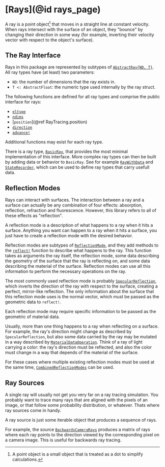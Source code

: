 # [Rays](@id rays_page)

A ray is a point object[^1] that moves in a straight line at constant velocity.
When rays intersect with the surface of an object, they "bounce" by changing their
direction in some way (for example, inverting their velocity vector with respect to
the object's surface).

[^1]: A point object is a small object that is treated as a dot to simplify calculations.

## The Ray Interface

Rays in this package are represented by subtypes of [`AbstractRay{ND, T}`](@ref).
All ray types have (at least) two parameters:

- `ND`: the number of dimensions that the ray exists in.
- `T <: AbstractFloat`: the numeric type used internally by the ray struct.

The following functions are defined for all ray types and comprise the public interface for rays:
- [`eltype`](@ref)
- [`ndims`](@ref)
- [`position`](@ref RayTracing.position)
- [`direction`](@ref)
- [`advance!`](@ref)

Additional functions may exist for each ray type.

There is a ray type, [`BasicRay`](@ref), that provides the most minimal implementation of this
interface. More complex ray types can then be built by adding data or behavior to `BasicRay`.
See for example [`RayWithData`](@ref) and [`StateRecorder`](@ref), which can be used to define
ray types that carry usefull data.

## Reflection Modes

Rays can interact with surfaces. The interaction between a ray and a surface can actually be
any combination of four effects: absorption, reflection, refraction and fluorescence. However,
this library refers to all of these effects as "reflection".

A reflection mode is a description of what happens to a ray when it hits a surface. Anything
you want can happen to a ray when it hits a surface, you just have to create a reflection mode
with the desired behavior.

Reflection modes are subtypes of [`ReflectionMode`](@ref), and they add methods to the
[`reflect!`](@ref) function to describe what happens to the ray. This function takes as arguments
the ray itself, the reflection mode, some data describing the geometry of the surface that the ray
is reflecting on, and some data describing the material of the surface. Reflection modes can use
all this information to perform the necessary operations on the ray.

The most commonly used reflection mode is probably [`SpecularReflection`](@ref), which inverts
the direction of the ray with respect to the surface, creating a perfect, mirror-like reflection.
The only information about the surface that this reflection mode uses is the normal vector, which
must be passed as the geometric data to `reflect!`.

Each reflection mode may require specific information to be passed as the geometric of material data.

Usually, more than one thing happens to a ray when reflecting on a surface. For example, the ray's
direction might change as described by `SpecularReflection`, but also some data carried by the ray may
be mutated in a way described by [`MaterialDataOperation`](@ref). Think of a ray of light carrying a
color: the ray's direction must be reflected, and also the color must change in a way that depends
of the material of the surface.

For these cases where multiple existing reflection modes must be used at the same time,
[`CombinedReflectionModes`](@ref) can be used.

## Ray Sources

A single ray will usually not get you very far on a ray tracing simulation. You probably want to trace
many rays that are aligned with the pixels of an image, or that follow some probability distribution,
or whatever. Thats where ray sources come in handy.

A ray source is just some iterable object that produces a sequence of rays.

For example, the source [`BackwardsCameraRays`](@ref) produces a matrix of rays where each ray points to
the direction viewed by the corresponding pixel on a camera image. This is useful for backwards ray tracing.